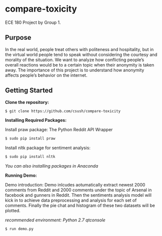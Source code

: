 # compare-toxicity

ECE 180 Project by Group 1.

## Purpose
In the real world, people treat others with politeness and hospitality, but in the virtual world people tend to speak without considering the courtesy and morality of the situation. We want to analyze how conflicting people’s overall reactions would be to a certain topic when their anonymity is taken away. The importance of this project is to understand how anonymity affects people’s behavior on the internet.

## Getting Started

**Clone the repository:**
```sh
$ git clone https://github.com/csush/compare-toxicity
```

**Installing Required Packages:**

Install praw package: The Python Reddit API Wrapper
```sh
$ sudo pip install praw
```

Install nltk package for sentiment analysis:
```sh
$ sudo pip install nltk
```
 
*You can also installing packages in Anaconda*
 

**Running Demo:**

Demo introduction: 
Demo inlcudes aotumatically extract newest 2000 comments from Reddit and 2000 comments under the topic of Arsenal in facebook and gunners in Reddit. Then the sentiments analysis model will kick in to achieve data preprocessing and analysis for each set of comments. Finally the pie chat and histogram of these two datasets will be plotted.

*recommended environment: Python 2.7 qtconsole*
```sh
$ run demo.py
```
